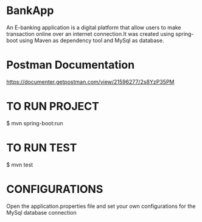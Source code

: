 # BankApp
An E-banking application is a digital platform that allow users to make transaction online over an internet connection.It was created using spring-boot using Maven as dependency tool and MySql as database.

# Postman Documentation
https://documenter.getpostman.com/view/21596277/2s8YzP35PM

# TO RUN PROJECT
$ mvn spring-boot:run

# TO RUN TEST
$ mvn test

# CONFIGURATIONS
Open the application.properties file and set your own configurations for the MySql database connection

